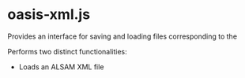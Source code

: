 # oasis-xml.js

Provides an interface for saving and loading files corresponding to the

Performs two distinct functionalities:

- Loads an ALSAM XML file
